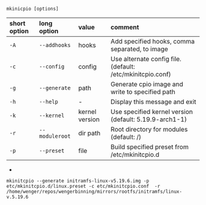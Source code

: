 


```
mkinicpio [options]
```



| short option | long option | value | comment |
|:--- |:--- |:--- |:--- |
| `-A` | `--addhooks` | hooks |  Add specified hooks, comma separated, to image |
| `-c` | `--config` | config | Use alternate config file. (default: /etc/mkinitcpio.conf) |
| `-g` | `--generate` | path | Generate cpio image and write to specified path |
| `-h` | `--help` | - | Display this message and exit |
| `-k` | `--kernel` | kernel version | Use specified kernel version (default: 5.19.9-arch1-1) |
| `-r` | `--moduleroot` | dir path |  Root directory for modules (default: /) |
| `-p` | `--preset` | file | Build specified preset from /etc/mkinitcpio.d |



* 


```
mkinitcpio --generate initramfs-linux-v5.19.6.img -p etc/mkinitcpio.d/linux.preset -c etc/mkinitcpio.conf  -r /home/wenger/repos/wengerbinning/mirrors/rootfs/initramfs/linux-v.5.19.6
```